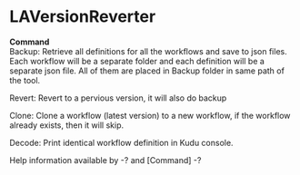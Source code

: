 # LAVersionReverter  
**Command**  
Backup: Retrieve all definitions for all the workflows and save to json files. Each workflow will be a separate folder and each definition will be a separate json file. All of them are placed in Backup folder in same path of the tool.  

Revert: Revert to a pervious version, it will also do backup  

Clone: Clone a workflow (latest version) to a new workflow, if the workflow already exists, then it will skip.  

Decode: Print identical workflow definition in Kudu console.  

Help information available by -? and [Command] -?
